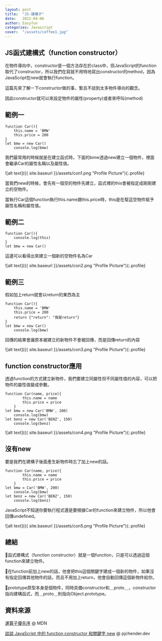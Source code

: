 ```yaml
---
layout: post
title:  "JS-建構子"
date:   2022-04-06
author: Easyfun
categories: Javascript
cover:  "/assets/coffee1.jpg"
---
```


## JS函式建構式（function constructor）

在物件導向中，constructor是一個方法存在於class中，但JavaScript的function取代了constructor，所以我們在寫就不用特地寫出constructor的method，因為JavaScript在new就會執行function。

這篇先來了解一下constructor做的事，暫且不談到太多物件導向的觀念。

因此constructor就可以來設定物件的屬性(property)或者來呼叫(method)


## 範例一

    function Car(){
        this.name = 'BMW'
        this.price = 200
    }
    let bmw = new Car()
        console.log(bmw)

我們最常用的時候就是在建立函式時，下面的bmw透過new建立一個物件，裡面會繼承Car的屬性名稱以及屬性值。

![alt text]({{ site.baseurl }}/assets/con1.png "Profile Picture"){:.profile}

當我們new的時候，會先有一個空的物件先建立，函式裡的this會被指定成剛剛建立的空物件。

當執行Car這個function執行this.name跟this.price時，this是在幫這空物件賦予屬性名稱和屬性值。

## 範例二

    function Car(){
        console.log(this)
    }
    let bmw = new Car()

這邊可以看得出來建立一個新的空物件名為Car

![alt text]({{ site.baseurl }}/assets/con2.png "Profile Picture"){:.profile}

## 範例三
假如加上return就會以return的東西為主

    function Car(){
        this.name = 'BMW'
        this.price = 200
        return {"return": "我是return"}
    }
    let bmw = new Car()
        console.log(bmw)

回傳的結果會讓原本被建立的新物件不會被回傳，而是回傳return的內容

![alt text]({{ site.baseurl }}/assets/con3.png "Profile Picture"){:.profile}

## function constructor應用
透過function的方式建立新物件，我們要建立同屬性但不同屬性值的內容，可以把物件的屬性值變成參數。

    function Car(name, price){
            this.name = name
            this.price = price
        }
    let bmw = new Car('BMW', 200)
        console.log(bmw)
    let benz = new Car('BENZ', 150)
        console.log(benz)

![alt text]({{ site.baseurl }}/assets/con4.png "Profile Picture"){:.profile}


## 沒有new

要是我們在建構子後面產生新物件時忘了加上new的話。

    function Car(name, price){
            this.name = name
            this.price = price
        }
    let bmw = Car('BMW', 200)
        console.log(bmw)
    let benz = new Car('BENZ', 150)
        console.log(benz)

JavaScript不知道你要執行程式還是要根據Car的function來建立物件，所以他會回傳undefined。

![alt text]({{ site.baseurl }}/assets/con5.png "Profile Picture"){:.profile}


## 總結
🐤函式建構式（function constructor）就是一個function，只是可以透過這個function來建立物件。

🐤在function前加上new的話，他會把this這個關鍵字建成一個新的物件，如果沒有指定回傳其他物件的話，而且不用加上return，他會自動回傳這個新物件給你。

🐤prototype原型本身是個物件，同時具備constructor和＿proto＿，constructor指向建構函式，而＿proto＿則指向Object.prototype。

## 資料來源

[運算子優先序][運算子優先序] @ MDN

[談談 JavaScript 中的 function constructor 和關鍵字 new][談談 JavaScript 中的 function constructor 和關鍵字 new] @ pjchender.dev

[運算子優先序]: https://developer.mozilla.org/zh-TW/docs/Web/JavaScript/Reference/Operators/Operator_Precedence

[談談 JavaScript 中的 function constructor 和關鍵字 new]: https://pjchender.blogspot.com/2016/06/javascriptfunction-constructornew.html


<script>
window.tooltips = window.tooltips || []
window.tooltips.push(['#someId', { content: "This is the text of the tooltip!" }])
window.tooltips.push(['#someOtherId', { content: "{% include tooltips/example.html %}", placement: "right" }])
</script>
